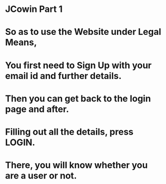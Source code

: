 # JCowin Part 1
# So as to use the Website under Legal Means,
# You first need to Sign Up with your email id and further details.
# Then you can get back to the login page and after.
# Filling out all the details, press LOGIN.
# There, you will know whether you are a user or not.
